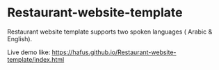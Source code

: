 # Restaurant-website-template
Restaurant website template supports two spoken languages ( Arabic &amp; English).

Live demo like: https://hafus.github.io/Restaurant-website-template/index.html
